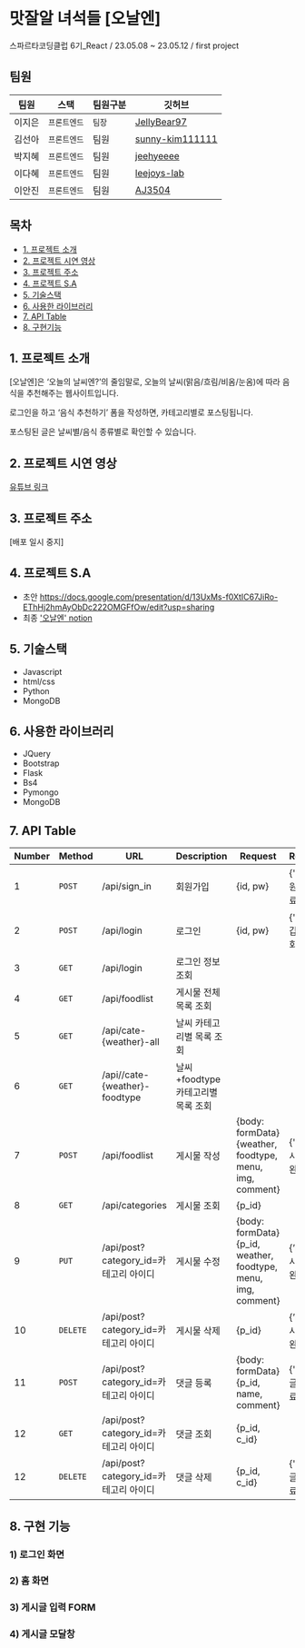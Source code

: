 # 맛잘알 녀석들 [오날엔]

스파르타코딩클럽 6기_React / 23.05.08 ~ 23.05.12 / first project

## 팀원

| 팀원   | 스택         | 팀원구분 | 깃허브                                      | 
| ------ | ------------ | -------- | ------------------------------------------- | 
| 이지은 | `프론트엔드` | `팀장`   | [JellyBear97](https://github.com/JellyBear97)     | 
| 김선아 | `프론트엔드` | 팀원     | [sunny-kim111111](https://github.com/sunny-kim111111) |      
| 박지혜 | `프론트엔드` | 팀원     | [jeehyeeee](https://github.com/jeehyeeee) |         |
| 이다혜 | `프론트엔드`     | 팀원     | [leejoys-lab](https://github.com/leejoys-lab)     | 
| 이안진 | `프론트엔드`     | 팀원     | [AJ3504](https://github.com/AJ3504)     | 

## 목차

-   [1. 프로젝트 소개](#1-프로젝트-소개)
-   [2. 프로젝트 시연 영상](#2-프로젝트-시연-영상)
-   [3. 프로젝트 주소](#3-프로젝트-주소)
-   [4. 프로젝트 S.A](#4-프로젝트-sa)
-   [5. 기술스택](#5-기술스택)
-   [6. 사용한 라이브러리](#6-사용한-라이브러리)
-   [7. API Table](#7-api-table)
-   [8. 구현기능](#8-구현-기능)

## 1. 프로젝트 소개

[오날엔]은 ‘오늘의 날씨엔?’의 줄임말로, 오늘의 날씨(맑음/흐림/비옴/눈옴)에 따라 음식을 추천해주는 웹사이트입니다.

로그인을 하고 ‘음식 추천하기’ 폼을 작성하면, 카테고리별로 포스팅됩니다.

포스팅된 글은 날씨별/음식 종류별로 확인할 수 있습니다.

## 2. 프로젝트 시연 영상

[유튜브 링크](https://www.youtube.com/watch?v=1D28YUxfV14)

## 3. 프로젝트 주소

[배포 일시 중지]

## 4. 프로젝트 S.A
* 초안
https://docs.google.com/presentation/d/13UxMs-f0XtIC67JiRo-EThHj2hmAyObDc222OMGFfOw/edit?usp=sharing
* 최종
['오날엔' notion](https://www.notion.so/d9abce7c5aa648058b12e02fcec8d163?pvs=4)

## 5. 기술스택
  * Javascript
  * html/css
  * Python
  * MongoDB

## 6. 사용한 라이브러리
  * JQuery
  * Bootstrap
  * Flask
  * Bs4
  * Pymongo
  * MongoDB

## 7. API Table

| Number | Method | URL                                   | Description     | Request                                                      | Response                                                     |
| ------ | ------ | ------------------------------------- | --------------- | ------------------------------------------------------------ | ------------------------------------------------------------ |
| 1      | `POST` | /api/sign_in                          | 회원가입          | {id, pw} | {'msg':'회원가입 완료 💖!'} | 
| 2      | `POST` | /api/login                            | 로그인           | {id, pw}  | {'msg':'반갑습니다 회원님 💖!'} |                                
| 3      | `GET`  | /api/login                            | 로그인 정보 조회    |                   |                                                              
| 4      | `GET`  | /api/foodlist                             | 게시물 전체목록 조회          |                       |                                                              
| 5      | `GET`  | /api/cate-{weather}-all                         | 날씨 카테고리별 목록 조회   |                     |
| 6      | `GET`  | /api//cate-{weather}-foodtype                   | 날씨+foodtype 카테고리별 목록 조회  |  | 
| 7      | `POST` | /api/foodlist                            | 게시물 작성   | {body: formData} {weather, foodtype, menu, img, comment} | {'msg':'게시물 등록완료 💖!'} |
| 8      | `GET`  | /api/categories                       | 게시물 조회 | {p_id} || 
| 9      | `PUT`  | /api/post?category_id=카테고리 아이디 | 게시물 수정      |  {body: formData} {p_id, weather, foodtype, menu, img, comment}                       | {’msg’:'게시물 수정완료 💖!'} |
| 10     | `DELETE`| /api/post?category_id=카테고리 아이디 | 게시물 삭제      | {p_id}             |{’msg’:'게시물 삭제완료 💖!'} |
| 11     | `POST` | /api/post?category_id=카테고리 아이디 | 댓글 등록      | {body: formData} {p_id, name, comment} | {'msg': ‘댓글 등록 완료 💖!'}|
| 12     | `GET`  | /api/post?category_id=카테고리 아이디 | 댓글 조회      | {p_id, c_id}   |  |
| 12     | `DELETE`  | /api/post?category_id=카테고리 아이디 | 댓글 삭제      | {p_id, c_id}   | {'msg': ‘댓글 삭제 완료 💖!'} |

## 8. 구현 기능

### 1) 로그인 화면


### 2) 홈 화면

### 3) 게시글 입력 FORM

### 4) 게시글 모달창

